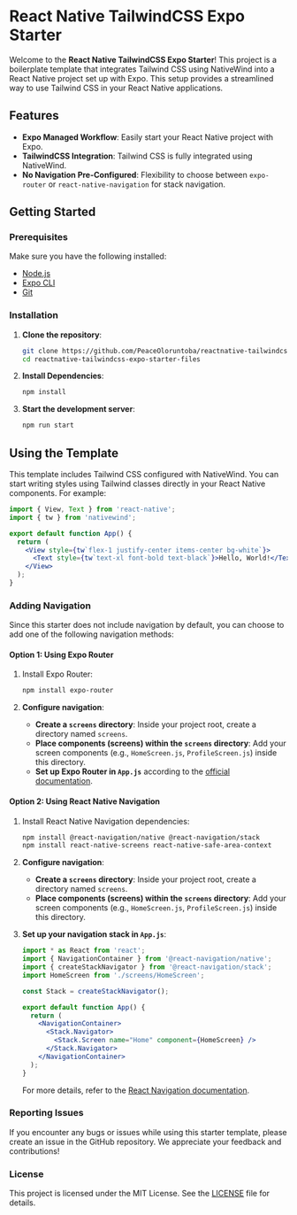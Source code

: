 # React Native TailwindCSS Expo Starter

Welcome to the **React Native TailwindCSS Expo Starter**! This project is a boilerplate template that integrates Tailwind CSS using NativeWind into a React Native project set up with Expo. This setup provides a streamlined way to use Tailwind CSS in your React Native applications.

## Features

- **Expo Managed Workflow**: Easily start your React Native project with Expo.
- **TailwindCSS Integration**: Tailwind CSS is fully integrated using NativeWind.
- **No Navigation Pre-Configured**: Flexibility to choose between `expo-router` or `react-native-navigation` for stack navigation.

## Getting Started

### Prerequisites

Make sure you have the following installed:

- [Node.js](https://nodejs.org/)
- [Expo CLI](https://docs.expo.dev/get-started/installation/)
- [Git](https://git-scm.com/)

### Installation

1. **Clone the repository**:
   ```bash
   git clone https://github.com/PeaceOloruntoba/reactnative-tailwindcss-expo-starter-files.git
   cd reactnative-tailwindcss-expo-starter-files
   ```
2. **Install Dependencies**:
   ```bash
   npm install
   ```
3. **Start the development server**:
   ```bash
   npm run start
   ```
## Using the Template

This template includes Tailwind CSS configured with NativeWind. You can start writing styles using Tailwind classes directly in your React Native components. For example:

```jsx
import { View, Text } from 'react-native';
import { tw } from 'nativewind';

export default function App() {
  return (
    <View style={tw`flex-1 justify-center items-center bg-white`}>
      <Text style={tw`text-xl font-bold text-black`}>Hello, World!</Text>
    </View>
  );
}
```
### Adding Navigation

Since this starter does not include navigation by default, you can choose to add one of the following navigation methods:

#### Option 1: Using Expo Router

1. Install Expo Router:

   ```bash
   npm install expo-router
   ```
2. **Configure navigation**:
   - **Create a `screens` directory**: 
     Inside your project root, create a directory named `screens`.
   - **Place components (screens) within the `screens` directory**: 
     Add your screen components (e.g., `HomeScreen.js`, `ProfileScreen.js`) inside this directory.
   - **Set up Expo Router in `App.js`** according to the [official documentation](https://docs.expo.dev/versions/latest/sdk/screens/).

#### Option 2: Using React Native Navigation

1. Install React Native Navigation dependencies:

   ```bash
   npm install @react-navigation/native @react-navigation/stack
   npm install react-native-screens react-native-safe-area-context
   ```
2. **Configure navigation**:
   - **Create a `screens` directory**: 
     Inside your project root, create a directory named `screens`.
   - **Place components (screens) within the `screens` directory**: 
     Add your screen components (e.g., `HomeScreen.js`, `ProfileScreen.js`) inside this directory.
3. **Set up your navigation stack in `App.js`**:

   ```jsx
   import * as React from 'react';
   import { NavigationContainer } from '@react-navigation/native';
   import { createStackNavigator } from '@react-navigation/stack';
   import HomeScreen from './screens/HomeScreen';

   const Stack = createStackNavigator();

   export default function App() {
     return (
       <NavigationContainer>
         <Stack.Navigator>
           <Stack.Screen name="Home" component={HomeScreen} />
         </Stack.Navigator>
       </NavigationContainer>
     );
   }
   ```
   For more details, refer to the [React Navigation documentation](https://reactnavigation.org/).

### Reporting Issues

If you encounter any bugs or issues while using this starter template, please create an issue in the GitHub repository. We appreciate your feedback and contributions!

### License

This project is licensed under the MIT License. See the [LICENSE](LICENSE) file for details.
